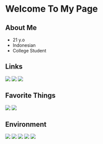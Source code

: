# Welcome To My Page

<!--
**shikikan-neko08/shikikan-neko08** is a ✨ _special_ ✨ repository because its `README.md` (this file) appears on your GitHub profile.

Here are some ideas to get you started:

- 🔭 I’m currently working on ...
- 🌱 I’m currently learning ...
- 👯 I’m looking to collaborate on ...
- 🤔 I’m looking for help with ...
- 💬 Ask me about ...
- 📫 How to reach me: ...
- 😄 Pronouns: ...
- ⚡ Fun fact: ...
-->

## About Me
- 21 y.o
- Indonesian
- College Student

## Links
<a href='https://twitter.com/Shikikan_Neko08'>
  <img src='https://img.shields.io/badge/Twitter-Shikikan__Neko08-blue?style=flat-square'/></a>
<a href='https://osu.ppy.sh/users/7526560'>
  <img src='https://img.shields.io/badge/osu!%20profile-__Nekokatzen-ff69b4?style=flat-square'/></a>
<a href='https://www.reddit.com/user/arvadda/'>
  <img src='https://img.shields.io/badge/reddit-arvadda-orange?style=flat-square'/></a> 
  
## Favorite Things
<p align='left'>
  <img src='https://img.shields.io/badge/-Linux%20Ricing-brightgreen?style=flat-square'/>
  <img src='https://img.shields.io/badge/-cats-darkgreen?style=flat-square'/>
  
## Environment
<p align='left'>
  <img src='https://img.shields.io/badge/Laptop-X456URK-blue?style=flat-square'/>
  <img src='https://img.shields.io/badge/VM-Virtualbox-lightgrey?style=flat-square'/>
  <img src='https://img.shields.io/badge/OS-Windows%2010%2020H2-informational?style=flat-square'/>
  <img src='https://img.shields.io/badge/OS(VM)-Various-lightgrey?style=flat-square'/>
  <img src='https://img.shields.io/badge/IDE-Vscode%2C%20Vim%2C%20nano-success?style=flat-square'/>
  
  
  
  



